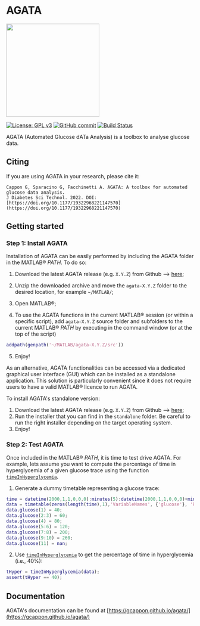 # AGATA

<img src="https://i.postimg.cc/G3YXvWWh/agata-logo.png" width="250" height="250">

[![License: GPL v3](https://img.shields.io/badge/License-GPLv3-blue.svg)](https://github.com/gcappon/agata/COPYING)
[![GitHub commit](https://img.shields.io/github/last-commit/gcappon/agata)](https://github.com/gcappon/agata/commits/master)
[![Build Status](https://travis-ci.com/gcappon/agata.svg?branch=master)](https://travis-ci.com/gcappon/agata)

AGATA (Automated Glucose dATa Analysis) is a toolbox to analyse glucose data.

## Citing

If you are using AGATA in your research, please cite it:  
```
Cappon G, Sparacino G, Facchinetti A. AGATA: A toolbox for automated glucose data analysis.  
J Diabetes Sci Technol. 2022. DOI: [https://doi.org/10.1177/19322968221147570](https://doi.org/10.1177/19322968221147570)
```

## Getting started

### Step 1: Install AGATA

Installation of AGATA can be easily performed by including the AGATA folder in the MATLAB® *PATH*. To do so: 

1. Download the latest AGATA release (e.g. `X.Y.Z`) from Github --> [here](https://github.com/gcappon/agata/releases);

2. Unzip the downloaded archive and move the `agata-X.Y.Z` folder to the desired location, for example `~/MATLAB/`;
3. Open MATLAB®;
4. To use the AGATA functions in the current MATLAB® session (or within a specific script), add `agata-X.Y.Z` source folder and subfolders to the current MATLAB® *PATH* by executing in the command window (or at the top of the script)
```MATLAB
addpath(genpath('~/MATLAB/agata-X.Y.Z/src'))
```
5. Enjoy!

As an alternative, AGATA functionalities can be accessed via a dedicated graphical user interface (GUI) which can be installed as a standalone application. This solution is particularly convenient since it does not require users to have a valid MATLAB® licence to run AGATA.

To install AGATA's standalone version:

1. Download the latest AGATA release (e.g. `X.Y.Z`) from Github --> [here](https://github.com/gcappon/agata/releases);
2. Run the installer that you can find in the `standalone` folder. Be careful to run the right installer depending on the target operating system. 
3. Enjoy!

### Step 2: Test AGATA

Once included in the MATLAB® *PATH*, it is time to test drive AGATA. For example, lets assume you want to compute the percentage of time in hyperglycemia of a given glucose trace using the function [``timeInHyperglycemia``](https://gcappon.github.io/agata/api/time.html#timeinhyperglycemia). 

1. Generate a dummy timetable representing a glucose trace: 

```MATLAB
time = datetime(2000,1,1,0,0,0):minutes(5):datetime(2000,1,1,0,0,0)+minutes(50);
data = timetable(zeros(length(time),1),'VariableNames', {'glucose'}, 'RowTimes', time);
data.glucose(1) = 40;
data.glucose(2:3) = 60;
data.glucose(4) = 80;
data.glucose(5:6) = 120;
data.glucose(7:8) = 200;
data.glucose(9:10) = 260;
data.glucose(11) = nan;
```

2. Use [``timeInHyperglycemia``](https://gcappon.github.io/agata/api/time.html#timeinhyperglycemia) to get the percentage of time in hyperglycemia (i.e., 40%): 

```MATLAB
tHyper = timeInHyperglycemia(data);
assert(tHyper == 40);
```

## Documentation

AGATA's documentation can be found at [https://gcappon.github.io/agata/](https://gcappon.github.io/agata/)


